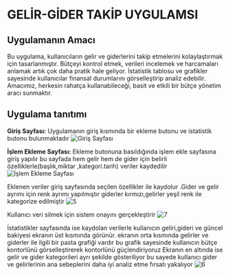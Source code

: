 # GELİR-GİDER TAKİP UYGULAMSI
## Uygulamanın Amacı
Bu uygulama, kullanıcıların gelir ve giderlerini takip etmelerini kolaylaştırmak için tasarlanmıştır. Bütçeyi kontrol etmek, verileri incelemek ve harcamaları anlamak artık çok daha pratik hale geliyor. İstatistik tablosu ve grafikler sayesinde kullanıcılar finansal durumlarını görselleştirip analiz edebilir. Amacımız, herkesin rahatça kullanabileceği, basit ve etkili bir bütçe yönetim aracı sunmaktır.

## Uygulama tanıtımı
**Giriş Sayfası:**
Uygulamanın giriş kısmında bir ekleme butonu ve istatistik butonu bulunmaktadır
![Giriş Sayfası](https://github.com/user-attachments/assets/69ac1ddc-7ff3-45af-b464-9182312ddec2)

**İşlem Ekleme Sayfası:**
Ekleme butonuna basıldığında işlem ekle sayfasına giriş yapılır bu sayfada hem gelir
hem de gider için belirli özelliklerle(başlık,miktar ,kategori.tarih)
veriler kaydedilir
![İşlem Ekleme Sayfası](https://github.com/user-attachments/assets/5723a8ec-3db5-427a-8d5e-25297757e743)

Eklenen veriler giriş sayfasında seçilen özellikler ile kaydolur .Gider ve gelir ayrımı için renk ayrımı yapılmıştır giderler kırmızı,gelirler yeşil renk ile kategorize edilmiştir
![5](https://github.com/user-attachments/assets/a38e1102-7f24-4f07-b51c-f2928aebe6f6)

Kullanıcı veri silmek için sistem onayını gerçekleştirir
![7](https://github.com/user-attachments/assets/b3909103-2d4a-4220-9321-8b07d37b1991)

İstatistikler sayfasında ise kaydolan verilerle kullanıcın geliri,gideri ve güncel bakiyesi ekranın üst kısmında görünür.
ekranın orta kısmında gelirler ve giderler ile ilgili bir pasta grafiği vardır bu grafik sayesinde kullanıcın bütçe kontorlünü 
görselleştirerek kontorlünü güçlendiriyoruz
Ekranın en altında ise gelir ve gider kategorileri ayrı şekilde gösteriliyor bu sayede kullanıcı gider ve gelirlerinin ana sebeplerini 
daha iyi analiz etme fırsatı yakalıyor
![6](https://github.com/user-attachments/assets/287a25e6-138f-4164-8c86-2d321449627d)

